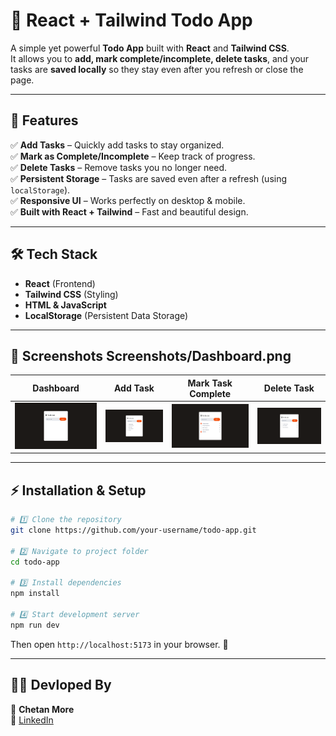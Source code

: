 # 📝 React + Tailwind Todo App  

A simple yet powerful **Todo App** built with **React** and **Tailwind CSS**.  
It allows you to **add, mark complete/incomplete, delete tasks**, and your tasks are **saved locally** so they stay even after you refresh or close the page.  

---

## 🚀 Features  

✅ **Add Tasks** – Quickly add tasks to stay organized.  
✅ **Mark as Complete/Incomplete** – Keep track of progress.  
✅ **Delete Tasks** – Remove tasks you no longer need.  
✅ **Persistent Storage** – Tasks are saved even after a refresh (using `localStorage`).  
✅ **Responsive UI** – Works perfectly on desktop & mobile.  
✅ **Built with React + Tailwind** – Fast and beautiful design.  

---

## 🛠️ Tech Stack  

- **React** (Frontend)  
- **Tailwind CSS** (Styling)  
- **HTML & JavaScript**  
- **LocalStorage** (Persistent Data Storage)  

---

## 📸 Screenshots  Screenshots/Dashboard.png
 

| Dashboard | Add Task | Mark Task Complete | Delete Task |
|---------|------------------|-------------|-------------|
| ![Todo-Dashboard](./Screenshots/Dashboard.png) | ![Add Task](./Screenshots/Add-task.png) | ![Complete Task](./Screenshots/Complete-task.png) | ![Delete Task](./Screenshots/Delete-Task.png) |


---

## ⚡ Installation & Setup  

```bash
# 1️⃣ Clone the repository
git clone https://github.com/your-username/todo-app.git

# 2️⃣ Navigate to project folder
cd todo-app

# 3️⃣ Install dependencies
npm install

# 4️⃣ Start development server
npm run dev
```

Then open `http://localhost:5173` in your browser. 🚀  

---

## 🧑‍💻 Devloped By  

👤 **Chetan More**  
🔗 [LinkedIn](https://www.linkedin.com/in/chetan-more-b489b02a8) 
